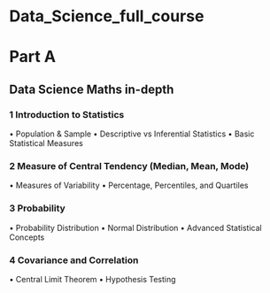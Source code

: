 # Data_Science_full_course
# Part A 
## Data Science Maths in-depth
### 1 Introduction to Statistics
   • Population & Sample
   • Descriptive vs Inferential Statistics
   • Basic Statistical Measures
### 2 Measure of Central Tendency (Median, Mean, Mode)
   • Measures of Variability
   • Percentage, Percentiles, and Quartiles
### 3 Probability
   • Probability Distribution
   • Normal Distribution
   • Advanced Statistical Concepts
### 4 Covariance and Correlation
   • Central Limit Theorem
   • Hypothesis Testing
